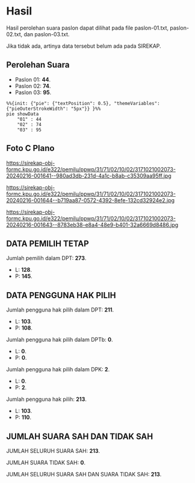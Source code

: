# Hasil

Hasil perolehan suara paslon dapat dilihat pada file paslon-01.txt, paslon-02.txt, dan paslon-03.txt.

Jika tidak ada, artinya data tersebut belum ada pada SIREKAP.

## Perolehan Suara

 * Paslon 01: **44**.
 * Paslon 02: **74**.
 * Paslon 03: **95**.

```mermaid
%%{init: {"pie": {"textPosition": 0.5}, "themeVariables": {"pieOuterStrokeWidth": "5px"}} }%%
pie showData
    "01" : 44
    "02" : 74
    "03" : 95
```
## Foto C Plano

https://sirekap-obj-formc.kpu.go.id/e322/pemilu/ppwp/31/71/02/10/02/3171021002073-20240216-001641--980ad3db-231d-4a1c-b8ab-c35309aa95ff.jpg

https://sirekap-obj-formc.kpu.go.id/e322/pemilu/ppwp/31/71/02/10/02/3171021002073-20240216-001644--b719aa87-0572-4392-8efe-132cd32924e2.jpg

https://sirekap-obj-formc.kpu.go.id/e322/pemilu/ppwp/31/71/02/10/02/3171021002073-20240216-001643--8783eb38-e8a4-48e9-b401-32a6669d8486.jpg

## DATA PEMILIH TETAP

Jumlah pemilih dalam DPT: **273**.
 * L: **128**.
 * P: **145**.

## DATA PENGGUNA HAK PILIH

Jumlah pengguna hak pilih dalam DPT: **211**.
 * L: **103**.
 * P: **108**.

Jumlah pengguna hak pilih dalam DPTb: **0**.
 * L: **0**.
 * P: **0**.

Jumlah pengguna hak pilih dalam DPK: **2**.
 * L: **0**.
 * P: **2**.

Jumlah pengguna hak pilih: **213**.
 * L: **103**.
 * P: **110**.

## JUMLAH SUARA SAH DAN TIDAK SAH

JUMLAH SELURUH SUARA SAH: **213**.

JUMLAH SUARA TIDAK SAH: **0**.

JUMLAH SELURUH SUARA SAH DAN SUARA TIDAK SAH: **213**.

